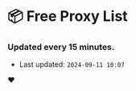 # :package: Free Proxy List
### Updated every 15 minutes.

- Last updated: `2024-09-11 10:07`

:heart:

